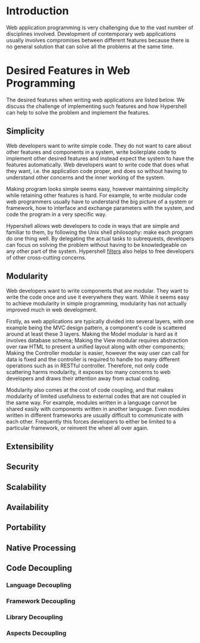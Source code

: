 # Introduction #

Web application programming is very challenging due to the vast number of disciplines involved. Development of contemporary web applications usually involves compromises between different features because there is no general solution that can solve all the problems at the same time.

# Desired Features in Web Programming #

The desired features when writing web applications are listed below. We discuss the challenge of implementing such features and how Hypershell can help to solve the problem and implement the features.

## Simplicity ##

Web developers want to write simple code. They do not want to care about other features and components in a system, write boilerplate code to implement other desired features and instead expect the system to have the features automatically. Web developers want to write code that does what they want, i.e. the application code proper, and does so without having to understand other concerns and the inner working of the system.

Making program looks simple seems easy, however maintaining simplicity while retaining other features is hard. For example, to write modular code web programmers usually have to understand the big picture of a system or framework, how to interface and exchange parameters with the system, and code the program in a very specific way.

Hypershell allows web developers to code in ways that are simple and familiar to them, by following the Unix shell philosophy: make each program do one thing well. By delegating the actual tasks to subrequests, developers can focus on solving the problem without having to be knowledgeable on any other part of the system. Hypershell [filters](Hypershell_Filter.md) also helps to free developers of other cross-cutting concerns.

## Modularity ##

Web developers want to write components that are modular. They want to write the code once and use it everywhere they want. While it seems easy to achieve modularity in simple programming, modularity has not actually improved much in web development.

Firstly, as web applications are typically divided into several layers, with one example being the MVC design pattern, a component's code is scattered around at least these 3 layers. Making the Model modular is hard as it involves database schema; Making the View modular requires abstraction over raw HTML to present a unified layout along with other components; Making the Controller modular is easier, however the way user can call for data is fixed and the controller is required to handle too many different operations such as in RESTful controller. Therefore, not only code scattering harms modularity, it exposes too many concerns to web developers and draws their attention away from actual coding.

Modularity also comes at the cost of code coupling, and that makes modularity of limited usefulness to external codes that are not coupled in the same way. For example, modules written in a language cannot be shared easily with components written in another language. Even modules written in different frameworks are usually difficult to communicate with each other. Frequently this forces developers to either be limited to a particular framework, or reinvent the wheel all over again.

## Extensibility ##

## Security ##

## Scalability ##

## Availability ##

## Portability ##

## Native Processing ##

## Code Decoupling ##
### Language Decoupling ###
### Framework Decoupling ###
### Library Decoupling ###
### Aspects Decoupling ###